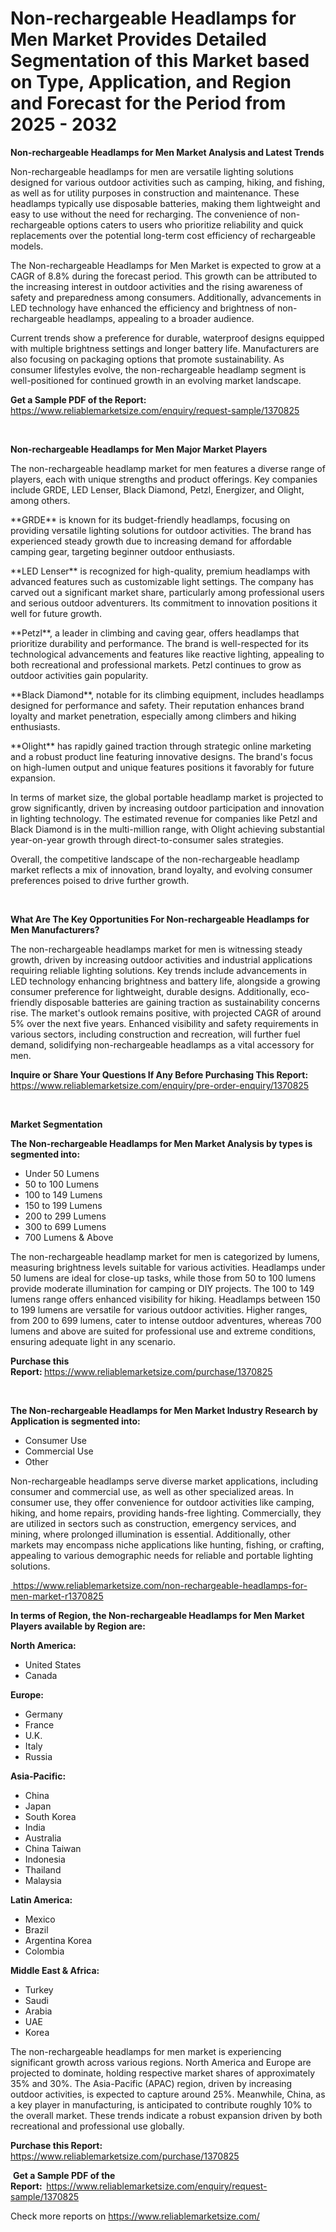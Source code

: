 <p><h1>Non-rechargeable Headlamps for Men Market Provides Detailed Segmentation of this Market based on Type, Application, and Region and Forecast for the Period from 2025 - 2032</h1></p><p><strong>Non-rechargeable Headlamps for Men Market Analysis and Latest Trends</strong></p>
<p><p>Non-rechargeable headlamps for men are versatile lighting solutions designed for various outdoor activities such as camping, hiking, and fishing, as well as for utility purposes in construction and maintenance. These headlamps typically use disposable batteries, making them lightweight and easy to use without the need for recharging. The convenience of non-rechargeable options caters to users who prioritize reliability and quick replacements over the potential long-term cost efficiency of rechargeable models.</p><p>The Non-rechargeable Headlamps for Men Market is expected to grow at a CAGR of 8.8% during the forecast period. This growth can be attributed to the increasing interest in outdoor activities and the rising awareness of safety and preparedness among consumers. Additionally, advancements in LED technology have enhanced the efficiency and brightness of non-rechargeable headlamps, appealing to a broader audience. </p><p>Current trends show a preference for durable, waterproof designs equipped with multiple brightness settings and longer battery life. Manufacturers are also focusing on packaging options that promote sustainability. As consumer lifestyles evolve, the non-rechargeable headlamp segment is well-positioned for continued growth in an evolving market landscape.</p></p>
<p><strong>Get a Sample PDF of the Report:&nbsp;</strong> <a href="https://www.reliablemarketsize.com/enquiry/request-sample/1370825?utm_campaign=3525&utm_medium=2&utm_source=Github&utm_content=ia&utm_term=22032025&utm_id=non-rechargeable-headlamps-for-men">https://www.reliablemarketsize.com/enquiry/request-sample/1370825</a></p>
<p>&nbsp;</p>
<p><strong>Non-rechargeable Headlamps for Men Major Market Players</strong></p>
<p><p>The non-rechargeable headlamp market for men features a diverse range of players, each with unique strengths and product offerings. Key companies include GRDE, LED Lenser, Black Diamond, Petzl, Energizer, and Olight, among others.</p><p>**GRDE** is known for its budget-friendly headlamps, focusing on providing versatile lighting solutions for outdoor activities. The brand has experienced steady growth due to increasing demand for affordable camping gear, targeting beginner outdoor enthusiasts.</p><p>**LED Lenser** is recognized for high-quality, premium headlamps with advanced features such as customizable light settings. The company has carved out a significant market share, particularly among professional users and serious outdoor adventurers. Its commitment to innovation positions it well for future growth.</p><p>**Petzl**, a leader in climbing and caving gear, offers headlamps that prioritize durability and performance. The brand is well-respected for its technological advancements and features like reactive lighting, appealing to both recreational and professional markets. Petzl continues to grow as outdoor activities gain popularity.</p><p>**Black Diamond**, notable for its climbing equipment, includes headlamps designed for performance and safety. Their reputation enhances brand loyalty and market penetration, especially among climbers and hiking enthusiasts.</p><p>**Olight** has rapidly gained traction through strategic online marketing and a robust product line featuring innovative designs. The brand's focus on high-lumen output and unique features positions it favorably for future expansion.</p><p>In terms of market size, the global portable headlamp market is projected to grow significantly, driven by increasing outdoor participation and innovation in lighting technology. The estimated revenue for companies like Petzl and Black Diamond is in the multi-million range, with Olight achieving substantial year-on-year growth through direct-to-consumer sales strategies.</p><p>Overall, the competitive landscape of the non-rechargeable headlamp market reflects a mix of innovation, brand loyalty, and evolving consumer preferences poised to drive further growth.</p></p>
<p>&nbsp;</p>
<p><strong>What Are The Key Opportunities For Non-rechargeable Headlamps for Men Manufacturers?</strong></p>
<p><p>The non-rechargeable headlamps market for men is witnessing steady growth, driven by increasing outdoor activities and industrial applications requiring reliable lighting solutions. Key trends include advancements in LED technology enhancing brightness and battery life, alongside a growing consumer preference for lightweight, durable designs. Additionally, eco-friendly disposable batteries are gaining traction as sustainability concerns rise. The market's outlook remains positive, with projected CAGR of around 5% over the next five years. Enhanced visibility and safety requirements in various sectors, including construction and recreation, will further fuel demand, solidifying non-rechargeable headlamps as a vital accessory for men.</p></p>
<p><strong>Inquire or Share Your Questions If Any Before Purchasing This Report:</strong> <a href="https://www.reliablemarketsize.com/enquiry/pre-order-enquiry/1370825?utm_campaign=3525&utm_medium=2&utm_source=Github&utm_content=ia&utm_term=22032025&utm_id=non-rechargeable-headlamps-for-men">https://www.reliablemarketsize.com/enquiry/pre-order-enquiry/1370825</a></p>
<p>&nbsp;</p>
<p><strong>Market Segmentation</strong></p>
<p><strong>The Non-rechargeable Headlamps for Men Market Analysis by types is segmented into:</strong></p>
<p><ul><li>Under 50 Lumens</li><li>50 to 100 Lumens</li><li>100 to 149 Lumens</li><li>150 to 199 Lumens</li><li>200 to 299 Lumens</li><li>300 to 699 Lumens</li><li>700 Lumens & Above</li></ul></p>
<p><p>The non-rechargeable headlamp market for men is categorized by lumens, measuring brightness levels suitable for various activities. Headlamps under 50 lumens are ideal for close-up tasks, while those from 50 to 100 lumens provide moderate illumination for camping or DIY projects. The 100 to 149 lumens range offers enhanced visibility for hiking. Headlamps between 150 to 199 lumens are versatile for various outdoor activities. Higher ranges, from 200 to 699 lumens, cater to intense outdoor adventures, whereas 700 lumens and above are suited for professional use and extreme conditions, ensuring adequate light in any scenario.</p></p>
<p><strong>Purchase this Report:&nbsp;</strong><a href="https://www.reliablemarketsize.com/purchase/1370825?utm_campaign=3525&utm_medium=2&utm_source=Github&utm_content=ia&utm_term=22032025&utm_id=non-rechargeable-headlamps-for-men">https://www.reliablemarketsize.com/purchase/1370825</a></p>
<p>&nbsp;</p>
<p><strong>The Non-rechargeable Headlamps for Men Market Industry Research by Application is segmented into:</strong></p>
<p><ul><li>Consumer Use</li><li>Commercial Use</li><li>Other</li></ul></p>
<p><p>Non-rechargeable headlamps serve diverse market applications, including consumer and commercial use, as well as other specialized areas. In consumer use, they offer convenience for outdoor activities like camping, hiking, and home repairs, providing hands-free lighting. Commercially, they are utilized in sectors such as construction, emergency services, and mining, where prolonged illumination is essential. Additionally, other markets may encompass niche applications like hunting, fishing, or crafting, appealing to various demographic needs for reliable and portable lighting solutions.</p></p>
<p><a href="https://www.reliablemarketsize.com/non-rechargeable-headlamps-for-men-market-r1370825?utm_campaign=3525&utm_medium=2&utm_source=Github&utm_content=ia&utm_term=22032025&utm_id=non-rechargeable-headlamps-for-men">&nbsp;https://www.reliablemarketsize.com/non-rechargeable-headlamps-for-men-market-r1370825</a></p>
<p><strong>In terms of Region, the Non-rechargeable Headlamps for Men Market Players available by Region are:</strong></p>
<p>
    <p> <strong> North America: </strong>
        <ul>
            <li>United States</li>
            <li>Canada</li>
        </ul>
        </p> 
    <p> <strong> Europe: </strong>
        <ul>
            <li>Germany</li>
            <li>France</li>
            <li>U.K.</li>
            <li>Italy</li>
            <li>Russia</li>
        </ul>
        </p> 
    <p> <strong> Asia-Pacific: </strong>
        <ul>
            <li>China</li>
            <li>Japan</li>
            <li>South Korea</li>
            <li>India</li>
            <li>Australia</li>
            <li>China Taiwan</li>
            <li>Indonesia</li>
            <li>Thailand</li>
            <li>Malaysia</li>
        </ul>
        </p> 
    <p> <strong> Latin America: </strong>
        <ul>
            <li>Mexico</li>
            <li>Brazil</li>
            <li>Argentina Korea</li>
            <li>Colombia</li>
        </ul>
        </p> 
    <p> <strong> Middle East & Africa: </strong>
        <ul>
            <li>Turkey</li>
            <li>Saudi</li>
            <li>Arabia</li>
            <li>UAE</li>
            <li>Korea</li>
        </ul>
    </p>
    </p>
<p><p>The non-rechargeable headlamps for men market is experiencing significant growth across various regions. North America and Europe are projected to dominate, holding respective market shares of approximately 35% and 30%. The Asia-Pacific (APAC) region, driven by increasing outdoor activities, is expected to capture around 25%. Meanwhile, China, as a key player in manufacturing, is anticipated to contribute roughly 10% to the overall market. These trends indicate a robust expansion driven by both recreational and professional use globally.</p></p>
<p><strong>Purchase this Report: </strong><a href="https://www.reliablemarketsize.com/purchase/1370825?utm_campaign=3525&utm_medium=2&utm_source=Github&utm_content=ia&utm_term=22032025&utm_id=non-rechargeable-headlamps-for-men">https://www.reliablemarketsize.com/purchase/1370825</a></p>
<p>&nbsp;<strong>Get a Sample PDF of the Report:&nbsp;&nbsp;</strong><a href="https://www.reliablemarketsize.com/enquiry/request-sample/1370825?utm_campaign=3525&utm_medium=2&utm_source=Github&utm_content=ia&utm_term=22032025&utm_id=non-rechargeable-headlamps-for-men">https://www.reliablemarketsize.com/enquiry/request-sample/1370825</a></p>
<p><strong></strong></p>
<p>Check more reports on <a href="https://www.reliablemarketsize.com/?utm_campaign=3525&utm_medium=2&utm_source=Github&utm_content=ia&utm_term=22032025&utm_id=non-rechargeable-headlamps-for-men">https://www.reliablemarketsize.com/</a></p>